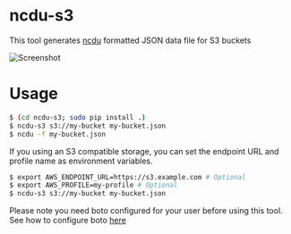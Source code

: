 # ncdu-s3
This tool generates [ncdu](http://dev.yorhel.nl/ncdu) formatted JSON data file for S3 buckets

![Screenshot](screenshots.gif)

# Usage
```bash
$ (cd ncdu-s3; sudo pip install .)
$ ncdu-s3 s3://my-bucket my-bucket.json
$ ncdu -f my-bucket.json
```

If you using an S3 compatible storage, you can set the endpoint URL and profile name as environment variables.
```bash
$ export AWS_ENDPOINT_URL=https://s3.example.com # Optional
$ export AWS_PROFILE=my-profile # Optional
$ ncdu-s3 s3://my-bucket my-bucket.json
```

Please note you need boto configured for your user before using this tool.  
See how to configure boto [here](http://boto3.readthedocs.org/en/latest/guide/configuration.html)
